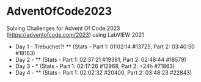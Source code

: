 # AdventOfCode2023
Solving Challenges for Advent Of Code 2023 (https://adventofcode.com/2023) using LabVIEW 2021

* Day 1 - Trebuchet?! ** (Stats - Part 1: 01:02:14 #13725, Part 2: 03:40:50 #18163)
* Day 2 - ** (Stats - Part 1: 02:37:21 #19381, Part 2: 02:48:44 #18579)
* Day 3 - * (Stats - Part 1: 02:17:26 #12968, Part 2: >24h #71863)
* Day 4 - ** (Stats - Part 1: 02:02:32 #20400, Part 2: 03:48:23 #22843)
